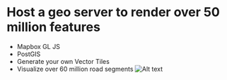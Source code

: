 # Host a geo server to render over 50 million features #
* Mapbox GL JS
* PostGIS
* Generate your own Vector Tiles
* Visualize over 60 million road segments
![Alt text](tollapp-demo.gif "demo")
